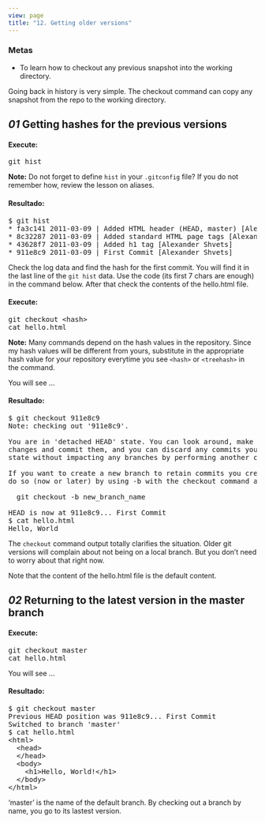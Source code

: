 ```yaml
---
view: page
title: "12. Getting older versions"
---
```


<h3>Metas</h3>

<ul><li>To learn how to checkout any previous snapshot into the working directory.</li></ul>

<p>Going back in history is very simple.  The checkout command can copy any snapshot from the repo to the working directory.</p>

<h2><em>01</em> Getting hashes for the previous versions</h2>

<h4 class="h4-pre">Execute:</h4>

<pre class="instructions">git hist</pre>

<p class="note"><strong>Note:</strong> Do not forget to define <code>hist</code> in your <code>.gitconfig</code> file?  If you do not remember how, review the lesson on aliases.</p>

<h4 class="h4-pre">Resultado:</h4>

<pre class="sample">$ git hist
* fa3c141 2011-03-09 | Added HTML header (HEAD, master) [Alexander Shvets]
* 8c32287 2011-03-09 | Added standard HTML page tags [Alexander Shvets]
* 43628f7 2011-03-09 | Added h1 tag [Alexander Shvets]
* 911e8c9 2011-03-09 | First Commit [Alexander Shvets]</pre>

<p>Check the log data and find the hash for the first commit.  You will find it in the last line of the <code>git hist</code> data.  Use the code (its first 7 chars are enough) in the command below.  After that check the contents of the hello.html file.</p>

<h4 class="h4-pre">Execute:</h4>

<pre class="instructions">git checkout &lt;hash&gt;
cat hello.html</pre>

<p class="note"><strong>Note:</strong> Many commands depend on the hash values in the repository. Since my hash values will be different from yours, substitute in the appropriate hash value for your repository everytime you see <code>&lt;hash&gt;</code> or <code>&lt;treehash&gt;</code> in the command.</p>

<p>You will see &#8230;</p>

<h4 class="h4-pre">Resultado:</h4>

<pre class="sample">$ git checkout 911e8c9
Note: checking out '911e8c9'.

You are in 'detached HEAD' state. You can look around, make experimental
changes and commit them, and you can discard any commits you make in this
state without impacting any branches by performing another checkout.

If you want to create a new branch to retain commits you create, you may
do so (now or later) by using -b with the checkout command again. Example:

  git checkout -b new_branch_name

HEAD is now at 911e8c9... First Commit
$ cat hello.html
Hello, World</pre>

<p>The <code>checkout</code> command output totally clarifies the situation.  Older git versions will complain about not being on a local branch.  But you don&#8217;t need to worry about that right now.</p>

<p>Note that the content of the hello.html file is the default content.</p>

<h2><em>02</em> Returning to the latest version in the master branch </h2>

<h4 class="h4-pre">Execute:</h4>

<pre class="instructions">git checkout master
cat hello.html</pre>

<p>You will see &#8230;</p>

<h4 class="h4-pre">Resultado:</h4>

<pre class="sample">$ git checkout master
Previous HEAD position was 911e8c9... First Commit
Switched to branch 'master'
$ cat hello.html
&lt;html&gt;
  &lt;head&gt;
  &lt;/head&gt;
  &lt;body&gt;
    &lt;h1&gt;Hello, World!&lt;/h1&gt;
  &lt;/body&gt;
&lt;/html&gt;
</pre>

<p>&#8216;master&#8217; is the name of the default branch.  By checking out a branch by name, you go to its lastest version.</p>

